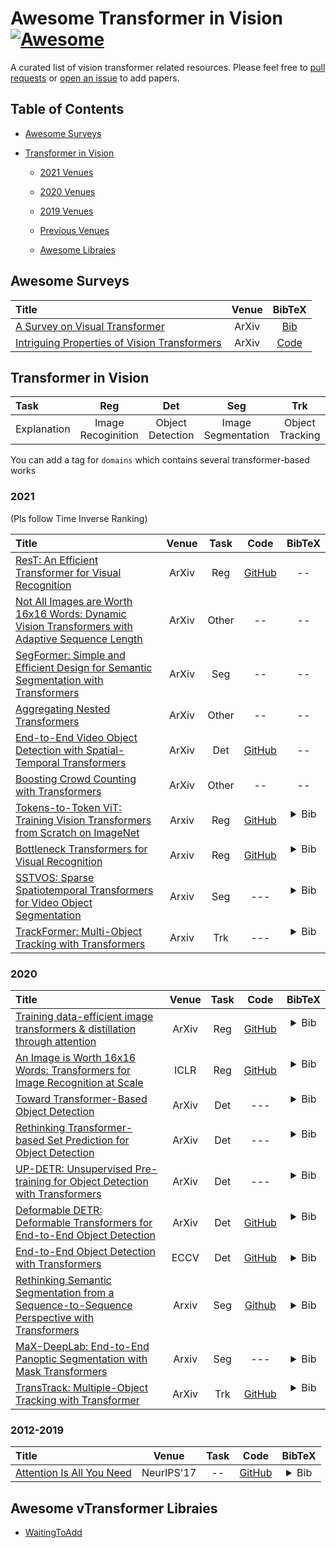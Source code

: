 # Awesome Transformer in Vision [![Awesome](https://awesome.re/badge.svg)](https://awesome.re)  
A curated list of vision transformer related resources. Please feel free to [pull requests](https://github.com/penghouwen/VisionTransformer/pulls) or [open an issue](https://github.com/penghouwen/VisionTransformer/issues) to add papers.


## Table of Contents

- [Awesome Surveys](#awesome-surveys)

- [Transformer in Vision](#transformer-in-vision)
  - [2021 Venues](#2021)
  - [2020 Venues](#2020)
  - [2019 Venues](#2019)
  - [Previous Venues](#2012-2018)
  
  - [Awesome Libraies](#awesome-surveys)

## Awesome Surveys

|  Title  |   Venue  |   BibTeX  |
|:--------|:--------:|:--------:|
| [A Survey on Visual Transformer](https://arxiv.org/pdf/2012.12556.pdf) | ArXiv | [Bib](https://scholar.googleusercontent.com/scholar.bib?q=info:Aj10Crv7DScJ:scholar.google.com/&output=citation&scisdr=CgUmooQTEM3KnAOogfQ:AAGBfm0AAAAAX_-tmfT1yhaAeO62lS61HGcSpcXSUqJ5&scisig=AAGBfm0AAAAAX_-tmQAIcm-VKBRqnb9iTs8Sghq-6ssB&scisf=4&ct=citation&cd=-1&hl=ja)
|[Intriguing Properties of Vision Transformers](https://arxiv.org/pdf/2105.10497.pdf)| ArXiv|[Code](https://github.com/Muzammal-Naseer/Intriguing-Properties-of-Vision-Transformers)

## Transformer in Vision

|      Task   |        Reg       |       Det    |           Seg           |        Trk           |    Other   |
|:------------|:--------------:|:----------------------:|:-----------------------:|:----------------------:|:----------:|
| Explanation | Image Recoginition | Object Detection | Image Segmentation | Object Tracking | other types |

You can add a tag for `domains` which contains several transformer-based works

### 2021
(Pls follow Time Inverse Ranking)

|  Title  |   Venue  |  Task  |   Code   |  BibTeX  |
|:--------|:--------:|:--------:|:--------:|:--------:|
|[ResT: An Efficient Transformer for Visual Recognition](https://arxiv.org/pdf/2105.13677.pdf)|ArXiv|Reg|[GitHub](https://github.com/wofmanaf/ResT)|--|
|[Not All Images are Worth 16x16 Words: Dynamic Vision Transformers with Adaptive Sequence Length](https://arxiv.org/pdf/2105.15075)|ArXiv|Other|--|--|
|[SegFormer: Simple and Efficient Design for Semantic Segmentation with Transformers](https://arxiv.org/pdf/2105.15203.pdf)|ArXiv|Seg|--|--|
|[Aggregating Nested Transformers](https://arxiv.org/pdf/2105.12723.pdf)|ArXiv|Other|--|--|
|[End-to-End Video Object Detection with Spatial-Temporal Transformers](https://arxiv.org/pdf/2105.10920.pdf)|ArXiv|Det|[GitHub](https://github.com/SJTU-LuHe/TransVOD)|--|
|[Boosting Crowd Counting with Transformers](https://arxiv.org/pdf/2105.10926.pdf)|ArXiv|Other|--|--|
| [Tokens-to-Token ViT: Training Vision Transformers from Scratch on ImageNet](https://arxiv.org/abs/2101.11986) | Arxiv | Reg | [GitHub](https://github.com/yitu-opensource/T2T-ViT) | <details> <summary>Bib</summary> <p align="left">   </br> @article{yuan2021tokens, </br> title={Tokens-to-Token ViT: Training Vision Transformers from Scratch on ImageNet}, </br> author={Yuan, Li and Chen, Yunpeng and Wang, Tao and Yu, Weihao and Shi, Yujun and Tay, Francis EH and Feng, Jiashi and Yan, Shuicheng}, </br> journal={arXiv preprint arXiv:2101.11986}, </br> year={2021} </br> } </p></details> </br>
| [Bottleneck Transformers for Visual Recognition](https://arxiv.org/abs/2101.11605) | Arxiv | Reg | [GitHub](https://gist.github.com/aravindsrinivas/56359b79f0ce4449bcb04ab4b56a57a2) | <details> <summary>Bib</summary> <p align="left">   </br> @article{srinivas2021bottleneck, </br> title={Bottleneck Transformers for Visual Recognition}, </br> author={Srinivas, Aravind and Lin, Tsung-Yi and Parmar, Niki and Shlens, Jonathon and Abbeel, Pieter and Vaswani, Ashish}, </br> journal={arXiv preprint arXiv:2101.11605}, </br> year={2021} </br> } </p></details> </br>
| [SSTVOS: Sparse Spatiotemporal Transformers for Video Object Segmentation](https://arxiv.org/abs/2101.08833) | Arxiv | Seg | --- | <details> <summary>Bib</summary> <p align="left">   </br> @article{duke2021sstvos, </br> title={SSTVOS: Sparse Spatiotemporal Transformers for Video Object Segmentation}, </br> author={Duke, Brendan and Ahmed, Abdalla and Wolf, Christian and Aarabi, Parham and Taylor, Graham W}, </br> journal={arXiv preprint arXiv:2101.08833}, </br> year={2021} </br> } </p></details> </br>
| [TrackFormer: Multi-Object Tracking with Transformers](https://arxiv.org/abs/2101.02702) | Arxiv | Trk | --- | <details> <summary>Bib</summary> <p align="left">   </br> @article{meinhardt2021trackformer, </br> title={TrackFormer: Multi-Object Tracking with Transformers}, </br> author={Meinhardt, Tim and Kirillov, Alexander and Leal-Taixe, Laura and Feichtenhofer, Christoph}, </br> journal={arXiv preprint arXiv:2101.02702}, </br> year={2021} </br> } </p></details> </br>


### 2020

|  Title  |   Venue  |  Task  |   Code   |  BibTeX  |
|:--------|:--------:|:--------:|:--------:|:--------:|
| [Training data-efficient image transformers & distillation through attention](https://arxiv.org/abs/2012.12877) | ArXiv | Reg | [GitHub](https://github.com/facebookresearch/deit) | <details> <summary>Bib</summary> <p align="left">   </br> @article{touvron2020training, </br> title={Training data-efficient image transformers \& distillation through attention}, </br> author={Touvron, Hugo and Cord, Matthieu and Douze, Matthijs and Massa, Francisco and Sablayrolles, Alexandre and J{\'e}gou, Herv{\'e}}, </br> journal={arXiv preprint arXiv:2012.12877}, </br> year={2020} </br> } </br> </p></details> </br>
| [An Image is Worth 16x16 Words: Transformers for Image Recognition at Scale](https://arxiv.org/abs/2010.11929) | ICLR | Reg | [GitHub](https://github.com/google-research/vision_transformer) | <details> <summary>Bib</summary> <p align="left">   </br> @article{dosovitskiy2020image, </br> title={An image is worth 16x16 words: Transformers for image recognition at scale}, </br> author={Dosovitskiy, Alexey and Beyer, Lucas and Kolesnikov, Alexander and Weissenborn, Dirk and Zhai, Xiaohua and Unterthiner, Thomas and Dehghani, Mostafa and Minderer, Matthias and Heigold, Georg and Gelly, Sylvain and others}, </br> journal={arXiv preprint arXiv:2010.11929}, </br> year={2020} </br> } </p></details> </br>
| [Toward Transformer-Based Object Detection](https://arxiv.org/abs/2012.09958) | ArXiv | Det | --- | <details> <summary>Bib</summary> <p align="left"> </br> @article{beal2020toward, </br> title={Toward Transformer-Based Object Detection}, </br> author={Beal, Josh and Kim, Eric and Tzeng, Eric and Park, Dong Huk and Zhai, Andrew and Kislyuk, Dmitry}, </br> journal={arXiv preprint arXiv:2012.09958}, </br> year={2020} </br> } </p></details> </br>
| [Rethinking Transformer-based Set Prediction for Object Detection](https://arxiv.org/abs/2011.10881) | ArXiv | Det | --- | <details> <summary>Bib</summary> <p align="left">   </br> @article{sun2020rethinking, </br> title={Rethinking Transformer-based Set Prediction for Object Detection}, </br> author={Sun, Zhiqing and Cao, Shengcao and Yang, Yiming and Kitani, Kris}, </br> journal={arXiv preprint arXiv:2011.10881}, </br> year={2020} </br> } </p></details> </br>
| [UP-DETR: Unsupervised Pre-training for Object Detection with Transformers](https://arxiv.org/abs/2011.09094) | ArXiv | Det | --- | <details> <summary>Bib</summary> <p align="left">   </br> @article{dai2020up, </br> title={UP-DETR: Unsupervised Pre-training for Object Detection with Transformers}, </br> author={Dai, Zhigang and Cai, Bolun and Lin, Yugeng and Chen, Junying}, </br> journal={arXiv preprint arXiv:2011.09094}, </br> year={2020} </br> } </p></details> </br>
| [Deformable DETR: Deformable Transformers for End-to-End Object Detection](https://arxiv.org/abs/2010.04159) | ArXiv | Det | [ GitHub]( https://github.com/fundamentalvision/Deformable-DETR) | <details> <summary>Bib</summary> <p align="left">   </br> @article{zhu2020deformable, </br> title={Deformable DETR: Deformable Transformers for End-to-End Object Detection}, </br> author={Zhu, Xizhou and Su, Weijie and Lu, Lewei and Li, Bin and Wang, Xiaogang and Dai, Jifeng}, </br> journal={arXiv preprint arXiv:2010.04159}, </br> year={2020} </br> } </p></details> </br>
| [End-to-End Object Detection with Transformers](https://arxiv.org/abs/2005.12872) | ECCV | Det | [ GitHub]( https://github.com/facebookresearch/detr) | <details> <summary>Bib</summary> <p align="left">  article{zhu2020deformable, </br>  title={Deformable DETR: Deformable Transformers for End-to-End Object Detection}, </br>  author={Zhu, Xizhou and Su, Weijie and Lu, Lewei and Li, Bin and Wang, Xiaogang and Dai, Jifeng}, </br>  journal={arXiv preprint arXiv:2010.04159}, </br>   year={2020} </br> } </br> </p></details>  
| [Rethinking Semantic Segmentation from a Sequence-to-Sequence Perspective with Transformers](https://arxiv.org/abs/2012.15840) | Arxiv | Seg | [Github](https://github.com/fudan-zvg/SETR) | <details> <summary>Bib</summary> <p align="left">  @article{zheng2020rethinking, </br>  title={Rethinking Semantic Segmentation from a Sequence-to-Sequence Perspective with Transformers}, </br>   author={Zheng, Sixiao and Lu, Jiachen and Zhao, Hengshuang and Zhu, Xiatian and Luo, Zekun and Wang, Yabiao and Fu, Yanwei and Feng, Jianfeng and Xiang, Tao and Torr, Philip HS and others}, </br>   journal={arXiv preprint arXiv:2012.15840}, </br>   year={2020} </br> }  </br> </p></details>  
| [MaX-DeepLab: End-to-End Panoptic Segmentation with Mask Transformers](https://arxiv.org/abs/2012.00759) | Arxiv | Seg | --- | <details> <summary>Bib</summary> <p align="left">  @article{wang2020max, </br>  title={MaX-DeepLab: End-to-End Panoptic Segmentation with Mask Transformers}, </br>   author={Wang, Huiyu and Zhu, Yukun and Adam, Hartwig and Yuille, Alan and Chen, Liang-Chieh}, </br>   journal={arXiv preprint arXiv:2012.00759}, </br>   year={2020} </br> }  </br> </p></details>  
| [TransTrack: Multiple-Object Tracking with Transformer](https://arxiv.org/abs/2012.15460) | ArXiv | Trk | [GitHub](https://github.com/PeizeSun/TransTrack) | <details> <summary>Bib</summary> <p align="left">   </br> @article{sun2020transtrack, </br> title={TransTrack: Multiple-Object Tracking with Transformer}, </br> author={Sun, Peize and Jiang, Yi and Zhang, Rufeng and Xie, Enze and Cao, Jinkun and Hu, Xinting and Kong, Tao and Yuan, Zehuan and Wang, Changhu and Luo, Ping}, </br> journal={arXiv preprint arXiv:2012.15460}, </br> year={2020} </br> } </p></details> </br>



### 2012-2019

|  Title  |   Venue  |  Task  |   Code   |  BibTeX  |
|:--------|:--------:|:--------:|:--------:|:--------:|
| [Attention Is All You Need](https://papers.nips.cc/paper/2017/file/3f5ee243547dee91fbd053c1c4a845aa-Paper.pdf) | NeurIPS'17 | -- | [GitHub](https://github.com/tensorflow/tensor2tensor) | <details> <summary>Bib</summary> <p align="left">  @inproceedings{vaswani2017attention, </br>   title={Attention is all you need}, </br>   author={Vaswani, Ashish and Shazeer, Noam and Parmar, Niki and Uszkoreit, Jakob and Jones, Llion and Gomez, Aidan N and Kaiser, {\L}ukasz and Polosukhin, Illia}, </br>  booktitle={Advances in neural information processing systems}, </br>  pages={5998--6008}, </br>   year={2017} </br> }  </p></details>

## Awesome vTransformer Libraies
- [WaitingToAdd](https://github.com/penghouwen/VisionTransformer/blob/main/README.md)

